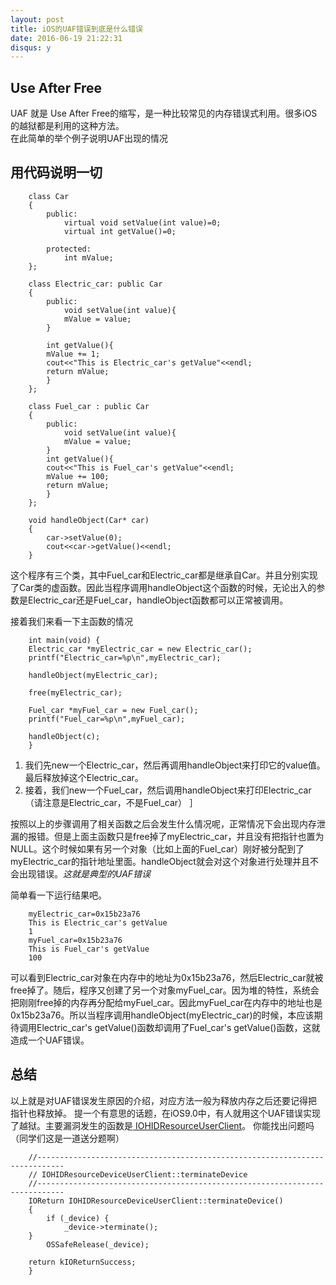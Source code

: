```yaml
---
layout: post
title: iOS的UAF错误到底是什么错误
date: 2016-06-19 21:22:31
disqus: y
---  
```


## Use After Free
UAF 就是 Use After Free的缩写，是一种比较常见的内存错误式利用。很多iOS的越狱都是利用的这种方法。  
在此简单的举个例子说明UAF出现的情况

##  用代码说明一切 
		class Car
		{
			public:
    			virtual void setValue(int value)=0;
    			virtual int getValue()=0;
    
			protected:
    			int mValue;
		};

		class Electric_car: public Car
		{
			public:
    			void setValue(int value){
        		mValue = value;
    		}
    
    		int getValue(){
        	mValue += 1;
        	cout<<"This is Electric_car's getValue"<<endl;
        	return mValue;
    		}
		};

		class Fuel_car : public Car
		{
			public:
    			void setValue(int value){
        		mValue = value;
    		}
    		int getValue(){
        	cout<<"This is Fuel_car's getValue"<<endl;
        	mValue += 100;
        	return mValue;
    		}
		};

		void handleObject(Car* car)
		{
    		car->setValue(0);
    		cout<<car->getValue()<<endl;
		}  
		  
这个程序有三个类，其中Fuel_car和Electric_car都是继承自Car。并且分别实现了Car类的虚函数。因此当程序调用handleObject这个函数的时候，无论出入的参数是Electric_car还是Fuel_car，handleObject函数都可以正常被调用。    

接着我们来看一下主函数的情况  
  
		int main(void) {
        Electric_car *myElectric_car = new Electric_car();
        printf("Electric_car=%p\n",myElectric_car);   

        handleObject(myElectric_car);

        free(myElectric_car); 

        Fuel_car *myFuel_car = new Fuel_car();
        printf("Fuel_car=%p\n",myFuel_car);   

        handleObject(c);
		}
  
  1. 我们先new一个Electric_car，然后再调用handleObject来打印它的value值。最后释放掉这个Electric_car。
  2. 接着，我们new一个Fuel_car，然后调用handleObject来打印Electric_car（请注意是Electric_car，不是Fuel_car）  ］
    
 按照以上的步骤调用了相关函数之后会发生什么情况呢，正常情况下会出现内存泄漏的报错。但是上面主函数只是free掉了myElectric_car，并且没有把指针也置为NULL。这个时候如果有另一个对象（比如上面的Fuel_car）刚好被分配到了myElectric_car的指针地址里面。handleObject就会对这个对象进行处理并且不会出现错误。*这就是典型的UAF错误*    
   
   简单看一下运行结果吧。  
   
   		myElectric_car=0x15b23a76  
		This is Electric_car's getValue
		1
		myFuel_car=0x15b23a76 
		This is Fuel_car's getValue
		100  
		
     
可以看到Electric_car对象在内存中的地址为0x15b23a76，然后Electric_car就被free掉了。随后，程序又创建了另一个对象myFuel_car。因为堆的特性，系统会把刚刚free掉的内存再分配给myFuel_car。因此myFuel_car在内存中的地址也是0x15b23a76。所以当程序调用handleObject(myElectric_car)的时候，本应该期待调用Electric_car's getValue()函数却调用了Fuel_car's getValue()函数，这就造成一个UAF错误。
    
## 总结
以上就是对UAF错误发生原因的介绍，对应方法一般为释放内存之后还要记得把指针也释放掉。
提一个有意思的话题，在iOS9.0中，有人就用这个UAF错误实现了越狱。主要漏洞发生的函数是[ IOHIDResourceUserClient](https://opensource.apple.com/source/IOHIDFamily/IOHIDFamily-421.24.2/IOHIDFamily/IOHIDResourceUserClient.cpp)。
你能找出问题吗（同学们这是一道送分题啊）

		//----------------------------------------------------------------------------
		// IOHIDResourceDeviceUserClient::terminateDevice
		//----------------------------------------------------------------------------	
		IOReturn IOHIDResourceDeviceUserClient::terminateDevice()
		{
			if (_device) {
				_device->terminate();
		}
			OSSafeRelease(_device);

    	return kIOReturnSuccess;
		}



